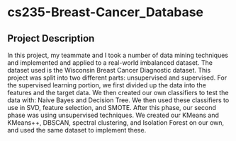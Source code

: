 # cs235-Breast-Cancer_Database

## Project Description

In this project, my teammate and I took a number of data mining techniques and implemented and applied to a real-world imbalanced dataset. The dataset used is the Wisconsin Breast Cancer Diagnostic dataset. This project was split into two different parts: unsupervised and supervised. For the supervised learning portion, we first divided up the data into the features and the target data. We then created our own classifiers to test the data with: Naive Bayes and Decision Tree. We then used these classifiers to use in SVD, feature selection, and SMOTE. After this phase, our second phase was using unsupervised techniques. We created our KMeans and KMeans++, DBSCAN, spectral clustering, and Isolation Forest on our own, and used the same dataset to implement these. 
